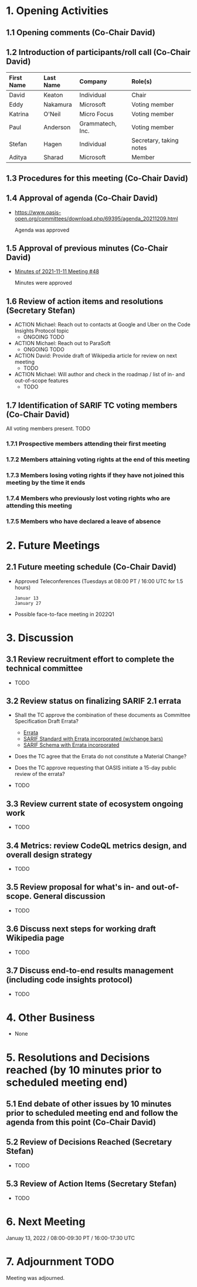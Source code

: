 # 1. Opening Activities

## 1.1 Opening comments (Co-Chair David)

## 1.2 Introduction of participants/roll call (Co-Chair David)

| First Name | Last Name | Company          | Role(s)                 |
| :--------- | :-------- | :--------------- | :---------------------- |
| David      | Keaton    | Individual       | Chair                   |
| Eddy       | Nakamura  | Microsoft        | Voting member           |
| Katrina    | O'Neil    | Micro Focus      | Voting member           |
| Paul       | Anderson  | Grammatech, Inc. | Voting member           |
| Stefan     | Hagen     | Individual       | Secretary, taking notes |
| Aditya     | Sharad    | Microsoft        | Member

## 1.3 Procedures for this meeting (Co-Chair David)

## 1.4 Approval of agenda (Co-Chair David)

* https://www.oasis-open.org/committees/download.php/69395/agenda_20211209.html

  Agenda was approved

## 1.5 Approval of previous minutes (Co-Chair David)

* [Minutes of 2021-11-11 Meeting #48](https://www.oasis-open.org/committees/document.php?document_id=69391&wg_abbrev=sarif)

  Minutes were approved

## 1.6 Review of action items and resolutions (Secretary Stefan)

* ACTION Michael: Reach out to contacts at Google and Uber on the Code Insights Protocol topic 
  - ONGOING TODO
* ACTION Michael: Reach out to ParaSoft
  - ONGOING TODO
* ACTION David: Provide draft of Wikipedia article for review on next meeting
  - TODO
* ACTION Michael: Will author and check in the roadmap / list of in- and out-of-scope features
  - TODO
 
## 1.7 Identification of SARIF TC voting members (Co-Chair David)

All voting members present. TODO

### 1.7.1 Prospective members attending their first meeting

### 1.7.2 Members attaining voting rights at the end of this meeting

### 1.7.3 Members losing voting rights if they have not joined this meeting by the time it ends

### 1.7.4 Members who previously lost voting rights who are attending this meeting

### 1.7.5 Members who have declared a leave of absence

# 2. Future Meetings

## 2.1 Future meeting schedule (Co-Chair David)

* Approved Teleconferences (Tuesdays at 08:00 PT / 16:00 UTC for 1.5 hours)
  ```
  Januar 13
  January 27
  ```
* Possible face-to-face meeting in 2022Q1

# 3. Discussion

## 3.1 Review recruitment effort to complete the technical committee

* TODO

## 3.2 Review status on finalizing SARIF 2.1 errata

* Shall the TC approve the combination of these documents as Committee Specification Draft Errata?
  * [Errata](https://www.oasis-open.org/committees/document.php?document_id=69397&wg_abbrev=sarif)
  * [SARIF Standard with Errata incorporated (w/change bars)](https://www.oasis-open.org/committees/document.php?document_id=69398&wg_abbrev=sarif)
  * [SARIF Schema with Errata incorporated](https://www.oasis-open.org/committees/document.php?document_id=69399&wg_abbrev=sarif)
* Does the TC agree that the Errata do not constitute a Material Change?
* Does the TC approve requesting that OASIS initiate a 15-day public review of the errata?

* TODO

## 3.3 Review current state of ecosystem ongoing work

* TODO
## 3.4 Metrics: review CodeQL metrics design, and overall design strategy

* TODO

## 3.5 Review proposal for what's in- and out-of-scope. General discussion

* TODO

## 3.6 Discuss next steps for working draft Wikipedia page

* TODO

## 3.7 Discuss end-to-end results management (including code insights protocol)

* TODO

# 4. Other Business

* None

# 5. Resolutions and Decisions reached (by 10 minutes prior to scheduled meeting end)

## 5.1 End debate of other issues by 10 minutes prior to scheduled meeting end and follow the agenda from this point (Co-Chair David)

## 5.2 Review of Decisions Reached (Secretary Stefan)

* TODO

## 5.3 Review of Action Items (Secretary Stefan)

* TODO

# 6. Next Meeting

Januay 13, 2022 / 08:00-09:30 PT / 16:00-17:30 UTC

# 7. Adjournment TODO

Meeting was adjourned.
